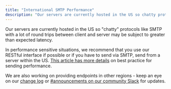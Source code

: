 ```yaml
---
title: "International SMTP Performance"
description: "Our servers are currently hosted in the US so chatty protocols like SMTP with a lot of round trips between client and server may be subject to greater than expected latency In performance sensitive situations we recommend that you use our RES Tful interface if possible or if you have..."
---
```


Our servers are currently hosted in the US so "chatty" protocols like SMTP with a lot of round trips between client and server may be subject to greater than expected latency.

In performance sensitive situations, we recommend that you use our RESTful interface if possible or if you have to send via SMTP, send from a server within the US. [This article has more details](https://www.sparkpost.com/docs/tech-resources/smtp-rest-api-performance/) on best practice for sending performance.

We are also working on providing endpoints in other regions - keep an eye on our [change log](https://www.sparkpost.com/docs/tech-resources/change-log-sparkpost/) or [#announcements on our community Slack](http://slack.sparkpost.com/) for updates. 
